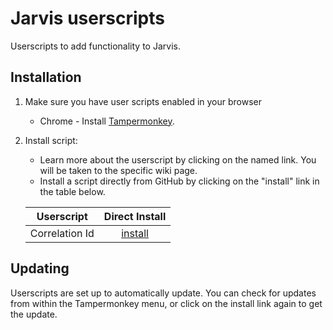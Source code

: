 # Jarvis userscripts

Userscripts to add functionality to Jarvis.

## Installation

1. Make sure you have user scripts enabled in your browser

    * Chrome - Install [Tampermonkey](https://tampermonkey.net/?ext=dhdg&browser=chrome).

2. Install script:
    * Learn more about the userscript by clicking on the named link. You will be taken to the specific wiki page.
    * Install a script directly from GitHub by clicking on the "install" link in the table below.

    | Userscript                             | Direct Install     |
    |----------------------------------------|:------------------:|
    | Correlation Id                         | [install][cid-raw] |

[cid-raw]: [https://raw.githubusercontent.com/daveparslow/jarvis-scripts/master/src/CorrelationId-userscript.js]

## Updating

Userscripts are set up to automatically update. You can check for updates from within the Tampermonkey menu, or click on the install link again to get the update.
